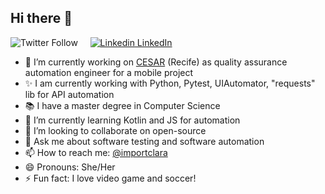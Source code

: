 ## Hi there 👋

![Twitter Follow](https://img.shields.io/twitter/follow/importclara?label=Follow%20me%20on%20twitter&style=social) &nbsp; &nbsp;
[![Linkedin](https://i.stack.imgur.com/gVE0j.png) LinkedIn](https://www.linkedin.com/in/maria-clara-bezerra/)


- 🔭 I’m currently working on [CESAR](https://www.cesar.org.br/) (Recife) as quality assurance automation engineer for a mobile project
- ✨ I am currently working with Python, Pytest, UIAutomator, "requests" lib for API automation
- 📚 I have a master degree in Computer Science
- 🌱 I’m currently learning Kotlin and JS for automation
- 👯 I’m looking to collaborate on open-source
- 💬 Ask me about software testing and software automation
- 📫 How to reach me: [@importclara](https://twitter.com/importclara)
- 😄 Pronouns: She/Her
- ⚡ Fun fact: I love video game and soccer!

